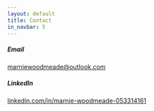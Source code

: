 ```yaml
---
layout: default
title: Contact
in_navbar: 5
---
```


<div class="row" style="height:500px">

<div class="col s12 m8 l5 offset-m2 offset-l1">
<div class="card-panel center-align">

##### Email
[marniewoodmeade@outlook.com](mailto:marniewoodmeade@outlook.com?Subject=Hello)

</div>
</div>

<div class="col s12 m8 l5 offset-m2">
<div class="card-panel center-align">

##### LinkedIn
[linkedin.com/in/marnie-woodmeade-053314161](https://www.linkedin.com/in/marnie-woodmeade-053314161/)

</div>
</div>

</div>

